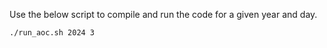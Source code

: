Use the below script to compile and run the code for a given year and day.

```
./run_aoc.sh 2024 3
```